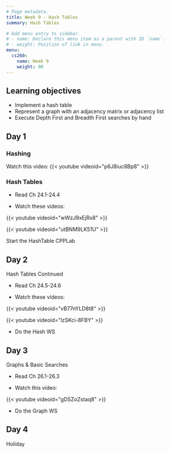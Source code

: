 ```yaml
---
# Page metadata.
title: Week 9 - Hash Tables
summary: Hash Tables

# Add menu entry to sidebar.
# - name: Declare this menu item as a parent with ID `name`.
# - weight: Position of link in menu.
menu:
  cs260:
    name: Week 9
    weight: 90
---
```


## Learning objectives

* Implement a hash table
* Represent a graph with an adjacency matrix or adjacency list
* Execute Depth First and Breadth First searches by hand

## Day 1

### Hashing

Watch this video:
{{< youtube videoid="p6J8iuc8Bp8" >}}

### Hash Tables

* Read Ch 24.1-24.4

* Watch these videos:

{{< youtube videoid="wWzJ9xEjRx8" >}}

{{< youtube videoid="utBNM9LK51U" >}}
  
Start the HashTable CPPLab

## Day 2

Hash Tables Continued

* Read Ch 24.5-24.6

* Watch these videos:

{{< youtube videoid="vB77nYLD8t8" >}}

{{< youtube videoid="lzSKci-8FBY" >}}

* Do the Hash WS

## Day 3

Graphs & Basic Searches

* Read Ch 26.1-26.3

* Watch this video:

{{< youtube videoid="gDSZoZstaq8" >}}

* Do the Graph WS

## Day 4

Holiday
